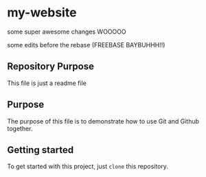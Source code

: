 # my-website

some super awesome changes WOOOOO

some edits before the rebase (FREEBASE BAYBUHHH!!)

## Repository Purpose

This file is just a readme file

## Purpose

The purpose of this file is to demonstrate how
to use Git and Github together.

## Getting started

To get started with this project, just `clone` this repository.




